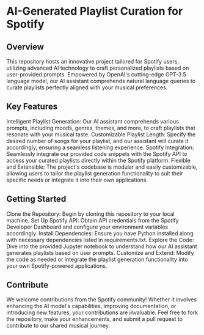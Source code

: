 # AI-Generated Playlist Curation for Spotify

## Overview

This repository hosts an innovative project tailored for Spotify users, utilizing advanced AI technology to craft personalized playlists based on user-provided prompts. Empowered by OpenAI's cutting-edge GPT-3.5 language model, our AI assistant comprehends natural language queries to curate playlists perfectly aligned with your musical preferences.

## Key Features

Intelligent Playlist Generation: Our AI assistant comprehends various prompts, including moods, genres, themes, and more, to craft playlists that resonate with your musical taste.
Customizable Playlist Length: Specify the desired number of songs for your playlist, and our assistant will curate it accordingly, ensuring a seamless listening experience.
Spotify Integration: Seamlessly integrate our provided code snippets with the Spotify API to access your curated playlists directly within the Spotify platform.
Flexible and Extensible: The project's codebase is modular and easily customizable, allowing users to tailor the playlist generation functionality to suit their specific needs or integrate it into their own applications.

## Getting Started

Clone the Repository: Begin by cloning this repository to your local machine.
Set Up Spotify API: Obtain API credentials from the Spotify Developer Dashboard and configure your environment variables accordingly.
Install Dependencies: Ensure you have Python installed along with necessary dependencies listed in requirements.txt.
Explore the Code: Dive into the provided Jupyter notebook to understand how our AI assistant generates playlists based on user prompts.
Customize and Extend: Modify the code as needed or integrate the playlist generation functionality into your own Spotify-powered applications.

## Contribute

We welcome contributions from the Spotify community! Whether it involves enhancing the AI model's capabilities, improving documentation, or introducing new features, your contributions are invaluable. Feel free to fork the repository, make your enhancements, and submit a pull request to contribute to our shared musical journey.
